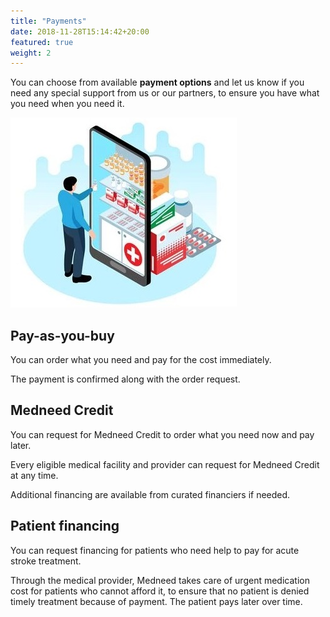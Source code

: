 ```yaml
---
title: "Payments"
date: 2018-11-28T15:14:42+20:00 
featured: true
weight: 2
---
```


You can choose from available **payment options** and let us know if you need any special support from us or our partners, to ensure you have what you need when you need it.  

![Some medicines](/images/illustrations/med-online.jpg)

## Pay-as-you-buy 
You can order what you need and pay for the cost immediately. 

The payment is confirmed along with the order request.


## Medneed Credit 
You can request for Medneed Credit to order what you need now and pay later. 

Every eligible medical facility and provider can request for Medneed Credit at any time. 

Additional financing are available from curated financiers if needed.


## Patient financing 

You can request financing for patients who need help to pay for acute stroke treatment. 

Through the medical provider, Medneed takes care of urgent medication cost for patients who cannot afford it, to ensure that no patient is denied timely treatment because of payment. The patient pays later over time. 
